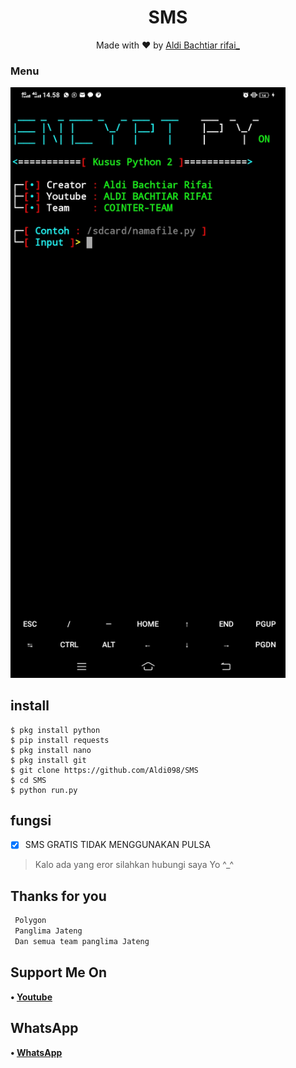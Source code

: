 <h1 align="center">
  SMS
</h1>
</div>
<p align="center">
  Made with ❤️ by <a href="https://github.com/Aldi098">Aldi Bachtiar rifai_</a>
</p>
<p align="center">
 
### Menu
 <img src="https://github.com/Aldi098/Encypt-2/blob/main/Screenshot_20211120_145856.jpg" width="440" title="Menu" alt="Menu">
</p>


## install
```python3
$ pkg install python
$ pip install requests
$ pkg install nano
$ pkg install git
$ git clone https://github.com/Aldi098/SMS
$ cd SMS
$ python run.py

```

## fungsi
- [x] SMS GRATIS TIDAK MENGGUNAKAN PULSA

> Kalo ada yang eror silahkan hubungi saya Yo ^_^

## Thanks for you
```php
 Polygon
 Panglima Jateng
 Dan semua team panglima Jateng
```
## Support Me On
<b>• [Youtube](https://youtube.com/channel/UC7ygjAbDjuiN76PqOlJm40A)</b>
</br>
## WhatsApp
<b>• [WhatsApp](https://api.whatsapp.com/send?phone=+62852-9500-4078&text=Assalamualaikum)</b>
<br>
